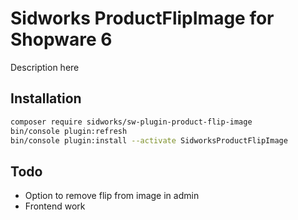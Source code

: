 # Sidworks ProductFlipImage for Shopware 6
Description here

## Installation
```bash
composer require sidworks/sw-plugin-product-flip-image
bin/console plugin:refresh
bin/console plugin:install --activate SidworksProductFlipImage
```

## Todo
- Option to remove flip from image in admin
- Frontend work
